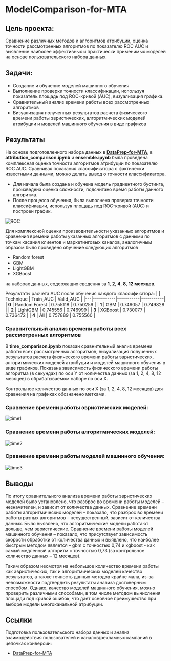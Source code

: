 # ModelComparison-for-MTA

## Цель проекта:

Cравнение различных методов и алгоритмов атрибуции, оценка точности рассмотренных алгоритмов по показателю ROC AUC и выявление наиболее эффективных и практически применимых моделей на основе пользовательского набора данных.

## Задачи:

- Создание и обучение моделей машинного обучения
- Выполнение проверки точности классификации, используя показатель площадь под ROC-кривой (AUC), визуализация графика.
- Сравнительный анализ времени работы всех рассмотренных алгоритмов
- Визуализация полученных результатов расчета физического времени работы эвристических, алгоритмических моделей атрибуции и моделей машинного обучения в виде графиков

## Результаты

На основе подготовленного набора данных в [**DataPrep-for-MTA**](https://github.com/devandre/DataPrep-for-MTA), в **attribution_comparison.ipynb** и **ensemble.ipynb** была проведена комплексная оценка точности алгоритмов атрибуции по показателю ROC AUC.
Сравнивая показания классификатора с фактически известными данными, можно делать вывод о точности классификатора.
- Для начала была создана и обучена модель градиентного бустинга, произведена оценка сложности, подсчитано время работы данного алгоритма.
- После процесса обучения, была выполнена проверка точности классификации, используя площадь под ROC-кривой (AUC) и построен график.

![ROC](sources/ROC.png)

Для комплексной оценки производительности указанных алгоритмов и сравнения времени работы указанных алгоритмов с данными по точкам касания клиентов и маркетинговых каналов, аналогичным образом было проведено обучение следующих алгоритмов 
- Random forest
- GBM
- LightGBM
- XGBoost 

на наборах данных, содержащих сведения за **1**, **2**, **4**, **8**, **12 месяцев**.

Результаты расчета AUC после обучения каждого классификатора:
|   | Technique | Train_AUC | Valid_AUC |
|---|-----------|-----------|-----------|
| **0** | Random Forest | 0.755118 | 0.750259 |
| **1** | GBM | 0.749057 | 0.749828 |
| **2** | LightGBM | 0.745556 | 0.746999 |
| **3** | XGBoost | 0.730077 | 0.736472 |
| **4** | All | 0.757889 | 0.755560 |

### Cравнительный анализ времени работы всех рассмотренных алгоритмов

В **time_comparison.ipynb** показан сравнительный анализ времени работы всех рассмотренных алгоритмов, визуализация полученных результатов расчета физического времени работы эвристических, алгоритмических моделей атрибуции и моделей машинного обучения в виде графиков. Показана зависимость физического времени работы алгоритма (в секундах) по оси Y от количества данных (за 1, 2, 4, 8, 12 месяцев) в обрабатываемом наборе по оси X. 

Контрольное количество данных по оси X (за 1, 2, 4, 8, 12 месяцев) для сравнения на графиках обозначено метками.

### Сравнение времени работы эвристических моделей:

![time1](sources/time1.png)

### Сравнение времени работы алгоритмических моделей:

![time2](sources/time2.png)

### Сравнение времени работы моделей машинного обучения:

![time3](sources/time3.png)

## Выводы
По итогу сравнительного анализа времени работы эвристических моделей было установлено, что разброс во времени работы моделей – незначителен, и зависит от количества данных. Сравнение времени работы алгоритмических моделей – показало, что разброс во времени работы разных алгоритмов – несущественный, зависит от количества данных. Было выявлено, что алгоритмические модели работают дольше, чем эвристические. Сравнение времени работы моделей машинного обучения – показало, что присутствует зависимость скорости обработки от количества данных и выявлено, что наиболее быстрым методом является – gbm с точностью 0,74 и xgboost - как самый медленный алгоритм с точностью 0,73 (за контрольное количество данных – 12 месяцев). 

Таким образом несмотря на небольшое количество времени работы как эвристических, так и алгоритмических моделей качество результатов, а также точность данных методов крайне мала, из-за невозможности подтвердить результаты анализа достоверным способом. Однако, качество моделей машинного обучения, можно проверить различными способами, в том числе методом вычисления площади под кривой ошибок, что дает основное преимущество при выборе модели многоканальной атрибуции.

## Ссылки
Подготовка пользовательского набора данных и анализ взаимодействия пользователей и каналов/рекламных кампаний в цепочках конверсии:
- [DataPrep-for-MTA](https://github.com/devandre/DataPrep-for-MTA)


